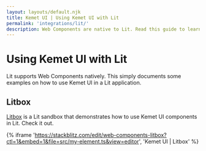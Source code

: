 ```yaml
---
layout: layouts/default.njk
title: Kemet UI | Using Kemet UI with Lit
permalink: 'integrations/lit/'
description: Web Components are native to Lit. Read this guide to learn how to use Kemet UI in a Lit application.
---
```


# Using Kemet UI with Lit

Lit supports Web Components natively. This simply documents some examples on how to use Kemet UI in a Lit application.

## Litbox

[Litbox](https://stackblitz.com/~/github.com/hasanirogers/web-components-litbox) is a Lit sandbox that demonstrates how to use Kemet UI components in Lit. Check it out.

{% iframe 'https://stackblitz.com/edit/web-components-litbox?ctl=1&embed=1&file=src/my-element.ts&view=editor', 'Kemet UI | Litbox' %}
